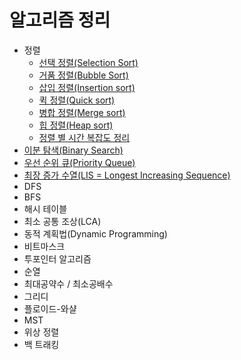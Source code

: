 # 알고리즘 정리

- 정렬
    - [선택 정렬(Selection Sort)](https://github.com/DaEunShim/Algorithm-Solution/blob/master/Algorithm/selection_sort.md)
    - [거품 정렬(Bubble Sort)](https://github.com/DaEunShim/Algorithm-Solution/blob/master/Algorithm/bubble_sort.md)
    - [삽입 정렬(Insertion sort)](https://github.com/DaEunShim/Algorithm-Solution/blob/master/Algorithm/insertion_sort.md)
    - [퀵 정렬(Quick sort)](https://github.com/DaEunShim/Algorithm-Solution/blob/master/Algorithm/quick_sort.md)
    - [병합 정렬(Merge sort)](https://github.com/DaEunShim/Algorithm-Solution/blob/master/Algorithm/merge_sort.md)
    - [힙 정렬(Heap sort)](https://github.com/DaEunShim/Algorithm-Solution/blob/master/Algorithm/heap_sort.md)
    - [정렬 별 시간 복잡도 정리](https://github.com/DaEunShim/Algorithm-Solution/blob/master/Algorithm/sort_time_complexity.md)
- [이분 탐색(Binary Search)](https://github.com/DaEunShim/Algorithm-Solution/blob/master/Algorithm/binary_search.md)
- [우선 순위 큐(Priority Queue)](https://github.com/DaEunShim/Algorithm-Solution/blob/master/Algorithm/priority_queue.md)
- [최장 증가 수열(LIS = Longest Increasing Sequence)](https://github.com/DaEunShim/Algorithm-Solution/blob/master/Algorithm/LIS.md)
- DFS
- BFS
- 해시 테이블
- 최소 공통 조상(LCA)
- 동적 계획법(Dynamic Programming)
- 비트마스크
- 투포인터 알고리즘
- 순열
- 최대공약수 / 최소공배수
- 그리디
- 플로이드-와샬
- MST
- 위상 정렬
- 백 트래킹
